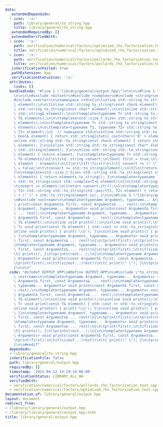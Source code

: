 ```yaml
---
data:
  _extendedDependsOn:
  - icon: ':x:'
    path: library/general/to_string.hpp
    title: library/general/to_string.hpp
  _extendedRequiredBy: []
  _extendedVerifiedWith:
  - icon: ':x:'
    path: verification/numerical/factors/optimized_rho_factorization.test.cpp
    title: verification/numerical/factors/optimized_rho_factorization.test.cpp
  - icon: ':x:'
    path: verification/numerical/factors/pollards_rho_factorization.test.cpp
    title: verification/numerical/factors/pollards_rho_factorization.test.cpp
  _isVerificationFailed: true
  _pathExtension: hpp
  _verificationStatusIcon: ':x:'
  attributes:
    links: []
  bundledCode: "#line 1 \"library/general/output.hpp\"\n\n\n\n#line 1 \"library/general/to_string.hpp\"\
    \n\n\n\n#include <bitset>\n#include <complex>\n#include <string>\n#include <utility>\n\
    #include <vector>\n\nnamespace std\n{\n\tinline std::string to_string(const bool&\
    \ element);\n\n\tinline std::string to_string(const char& element);\n\n\tinline\
    \ std::string to_string(const char* element);\n\n\tinline std::string to_string(const\
    \ std::string& element);\n\n\ttemplate<typename T> std::string to_string(const\
    \ T& elements);\n\n\ttemplate<std::size_t Size> std::string to_string(const std::bitset<Size>&\
    \ elements);\n\n\ttemplate<typename T> std::string to_string(const std::complex<T>&\
    \ element);\n\n\ttemplate<typename T1, typename T2> std::string to_string(std::pair<T1,\
    \ T2> element);\n}  // namespace std\n\ninline std::string std::to_string(const\
    \ bool& element) { return std::string{static_cast<char>('0' + element)}; }\n\n\
    inline std::string std::to_string(const char& element) { return std::string(1,\
    \ element); }\n\ninline std::string std::to_string(const char* element) { return\
    \ std::string(element); }\n\ninline std::string std::to_string(const std::string&\
    \ element) { return element; }\n\ntemplate<typename T> std::string std::to_string(const\
    \ T& elements)\n{\n\tstd::string convert;\n\tbool first = true;\n\tfor(const auto&\
    \ element : elements)\n\t{\n\t\tif(!first)\n\t\t{ convert += \" \"; }\n\t\tfirst\
    \ = false;\n\t\tconvert += std::to_string(element);\n\t}\n\treturn convert;\n\
    }\n\ntemplate<std::size_t Size> std::string std::to_string(const std::bitset<Size>&\
    \ elements) { return elements.to_string(); }\n\ntemplate<typename T> std::string\
    \ std::to_string(const std::complex<T>& element)\n{\n\tstd::stringstream convert;\n\
    \tconvert << element;\n\treturn convert.str();\n}\n\ntemplate<typename T1, typename\
    \ T2> std::string std::to_string(std::pair<T1, T2> element) { return std::to_string(element.ff)\
    \ + \" \" + std::to_string(element.ss); }\n\n\n#line 5 \"library/general/output.hpp\"\
    \n#include <ostream>\n\ntemplate<typename Argument, typename... Arguments> void\
    \ print(const Argument& first, const Arguments& ... rest);\n\ntemplate<typename\
    \ Argument, typename... Arguments> void printn(const Argument& first, const Arguments&\
    \ ... rest);\n\ntemplate<typename Argument, typename... Arguments> void prints(const\
    \ Argument& first, const Arguments& ... rest);\n\ntemplate<typename T> void print(const\
    \ T& element);\n\ninline void printn();\n\ninline void prints();\n\ntemplate<typename\
    \ T> void print(const T& element) { std::cout << std::to_string(element); }\n\n\
    inline void printn() { print('\\n'); }\n\ninline void prints() { print('\\n');\
    \ }\n\ntemplate<typename Argument, typename... Arguments> void print(const Argument&\
    \ first, const Arguments& ... rest)\n{\n\tprint(first);\n\tprint(rest...);\n}\n\
    \ntemplate<typename Argument, typename... Arguments> void printn(const Argument&\
    \ first, const Arguments& ... rest)\n{\n\tprint(first);\n\tif(sizeof...(rest))\n\
    \t{ prints(); }\n\tprintn(rest...);\n}\n\ntemplate<typename Argument, typename...\
    \ Arguments> void prints(const Argument& first, const Arguments& ... rest)\n{\n\
    \tprint(first);\n\tif(sizeof...(rest))\n\t{ print(\" \"); }\n\tprints(rest...);\n\
    }\n\n\n"
  code: "#ifndef OUTPUT_HPP\n#define OUTPUT_HPP\n\n#include \"to_string.hpp\"\n#include\
    \ <ostream>\n\ntemplate<typename Argument, typename... Arguments> void print(const\
    \ Argument& first, const Arguments& ... rest);\n\ntemplate<typename Argument,\
    \ typename... Arguments> void printn(const Argument& first, const Arguments& ...\
    \ rest);\n\ntemplate<typename Argument, typename... Arguments> void prints(const\
    \ Argument& first, const Arguments& ... rest);\n\ntemplate<typename T> void print(const\
    \ T& element);\n\ninline void printn();\n\ninline void prints();\n\ntemplate<typename\
    \ T> void print(const T& element) { std::cout << std::to_string(element); }\n\n\
    inline void printn() { print('\\n'); }\n\ninline void prints() { print('\\n');\
    \ }\n\ntemplate<typename Argument, typename... Arguments> void print(const Argument&\
    \ first, const Arguments& ... rest)\n{\n\tprint(first);\n\tprint(rest...);\n}\n\
    \ntemplate<typename Argument, typename... Arguments> void printn(const Argument&\
    \ first, const Arguments& ... rest)\n{\n\tprint(first);\n\tif(sizeof...(rest))\n\
    \t{ prints(); }\n\tprintn(rest...);\n}\n\ntemplate<typename Argument, typename...\
    \ Arguments> void prints(const Argument& first, const Arguments& ... rest)\n{\n\
    \tprint(first);\n\tif(sizeof...(rest))\n\t{ print(\" \"); }\n\tprints(rest...);\n\
    }\n\n#endif"
  dependsOn:
  - library/general/to_string.hpp
  isVerificationFile: false
  path: library/general/output.hpp
  requiredBy: []
  timestamp: '2021-04-12 14:19:14-06:00'
  verificationStatus: LIBRARY_ALL_WA
  verifiedWith:
  - verification/numerical/factors/pollards_rho_factorization.test.cpp
  - verification/numerical/factors/optimized_rho_factorization.test.cpp
documentation_of: library/general/output.hpp
layout: document
redirect_from:
- /library/library/general/output.hpp
- /library/library/general/output.hpp.html
title: library/general/output.hpp
---
```

